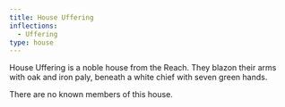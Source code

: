 ```yaml
---
title: House Uffering
inflections:
  - Uffering
type: house
---
```


 House Uffering is a noble house from the Reach. They blazon their arms with oak and iron paly, beneath a white chief with seven green hands.

There are no known members of this house.


